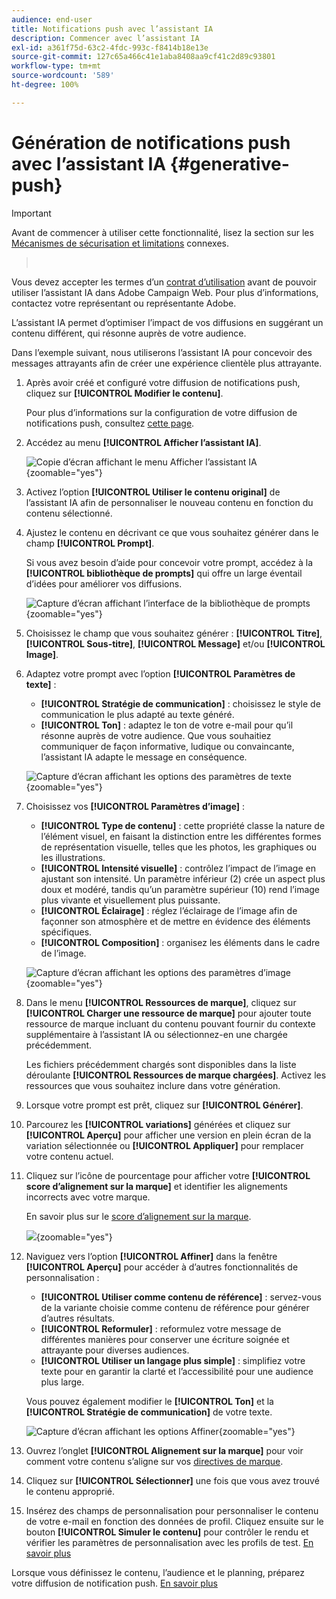```yaml
---
audience: end-user
title: Notifications push avec l’assistant IA
description: Commencer avec l’assistant IA
exl-id: a361f75d-63c2-4fdc-993c-f8414b18e13e
source-git-commit: 127c65a466c41e1aba8408aa9cf41c2d89c93801
workflow-type: tm+mt
source-wordcount: '589'
ht-degree: 100%

---
```


# Génération de notifications push avec l’assistant IA {#generative-push}

>[!IMPORTANT]
>
>Avant de commencer à utiliser cette fonctionnalité, lisez la section sur les [Mécanismes de sécurisation et limitations](generative-gs.md#generative-guardrails) connexes.
>></br>
>
>Vous devez accepter les termes d’un [contrat d’utilisation](https://www.adobe.com/legal/licenses-terms/adobe-dx-gen-ai-user-guidelines.html) avant de pouvoir utiliser l’assistant IA dans Adobe Campaign Web. Pour plus d’informations, contactez votre représentant ou représentante Adobe.

L’assistant IA permet d’optimiser l’impact de vos diffusions en suggérant un contenu différent, qui résonne auprès de votre audience.

Dans l’exemple suivant, nous utiliserons l’assistant IA pour concevoir des messages attrayants afin de créer une expérience clientèle plus attrayante.

1. Après avoir créé et configuré votre diffusion de notifications push, cliquez sur **[!UICONTROL Modifier le contenu]**.

   Pour plus d’informations sur la configuration de votre diffusion de notifications push, consultez [cette page](../push/create-push.md).

1. Accédez au menu **[!UICONTROL Afficher l’assistant IA]**.

   ![Copie d’écran affichant le menu Afficher l’assistant IA](assets/push-genai-1.png){zoomable="yes"}

1. Activez l’option **[!UICONTROL Utiliser le contenu original]** de l’assistant IA afin de personnaliser le nouveau contenu en fonction du contenu sélectionné.

1. Ajustez le contenu en décrivant ce que vous souhaitez générer dans le champ **[!UICONTROL Prompt]**.

   Si vous avez besoin d’aide pour concevoir votre prompt, accédez à la **[!UICONTROL bibliothèque de prompts]** qui offre un large éventail d’idées pour améliorer vos diffusions.

   ![Capture d’écran affichant l’interface de la bibliothèque de prompts](assets/push-genai-2.png){zoomable="yes"}

1. Choisissez le champ que vous souhaitez générer : **[!UICONTROL Titre]**, **[!UICONTROL Sous-titre]**, **[!UICONTROL Message]** et/ou **[!UICONTROL Image]**.

1. Adaptez votre prompt avec l’option **[!UICONTROL Paramètres de texte]** :

   * **[!UICONTROL Stratégie de communication]** : choisissez le style de communication le plus adapté au texte généré.
   * **[!UICONTROL Ton]** : adaptez le ton de votre e-mail pour qu’il résonne auprès de votre audience. Que vous souhaitiez communiquer de façon informative, ludique ou convaincante, l’assistant IA adapte le message en conséquence.

   ![Capture d’écran affichant les options des paramètres de texte](assets/push-genai-3.png){zoomable="yes"}

1. Choisissez vos **[!UICONTROL Paramètres d’image]** :

   * **[!UICONTROL Type de contenu]** : cette propriété classe la nature de l’élément visuel, en faisant la distinction entre les différentes formes de représentation visuelle, telles que les photos, les graphiques ou les illustrations.
   * **[!UICONTROL Intensité visuelle]** : contrôlez l’impact de l’image en ajustant son intensité. Un paramètre inférieur (2) crée un aspect plus doux et modéré, tandis qu’un paramètre supérieur (10) rend l’image plus vivante et visuellement plus puissante.
   * **[!UICONTROL Éclairage]** : réglez l’éclairage de l’image afin de façonner son atmosphère et de mettre en évidence des éléments spécifiques.
   * **[!UICONTROL Composition]** : organisez les éléments dans le cadre de l’image.

   ![Capture d’écran affichant les options des paramètres d’image](assets/push-genai-4.png){zoomable="yes"}

1. Dans le menu **[!UICONTROL Ressources de marque]**, cliquez sur **[!UICONTROL Charger une ressource de marque]** pour ajouter toute ressource de marque incluant du contenu pouvant fournir du contexte supplémentaire à l’assistant IA ou sélectionnez-en une chargée précédemment.

   Les fichiers précédemment chargés sont disponibles dans la liste déroulante **[!UICONTROL Ressources de marque chargées]**. Activez les ressources que vous souhaitez inclure dans votre génération.

1. Lorsque votre prompt est prêt, cliquez sur **[!UICONTROL Générer]**.

1. Parcourez les **[!UICONTROL variations]** générées et cliquez sur **[!UICONTROL Aperçu]** pour afficher une version en plein écran de la variation sélectionnée ou **[!UICONTROL Appliquer]** pour remplacer votre contenu actuel.

1. Cliquez sur l’icône de pourcentage pour afficher votre **[!UICONTROL score d’alignement sur la marque]** et identifier les alignements incorrects avec votre marque.

   En savoir plus sur le [score d’alignement sur la marque](../content/brands-score.md).

   ![](assets/push-genai-6.png){zoomable="yes"}

1. Naviguez vers l’option **[!UICONTROL Affiner]** dans la fenêtre **[!UICONTROL Aperçu]** pour accéder à d’autres fonctionnalités de personnalisation :

   * **[!UICONTROL Utiliser comme contenu de référence]** : servez-vous de la variante choisie comme contenu de référence pour générer d’autres résultats.
   * **[!UICONTROL Reformuler]** : reformulez votre message de différentes manières pour conserver une écriture soignée et attrayante pour diverses audiences.
   * **[!UICONTROL Utiliser un langage plus simple]** : simplifiez votre texte pour en garantir la clarté et l’accessibilité pour une audience plus large.

   Vous pouvez également modifier le **[!UICONTROL Ton]** et la **[!UICONTROL Stratégie de communication]** de votre texte.

   ![Capture d’écran affichant les options Affiner](assets/push-genai-5.png){zoomable="yes"}

1. Ouvrez l’onglet **[!UICONTROL Alignement sur la marque]** pour voir comment votre contenu s’aligne sur vos [directives de marque](../content/brands.md).

1. Cliquez sur **[!UICONTROL Sélectionner]** une fois que vous avez trouvé le contenu approprié.

1. Insérez des champs de personnalisation pour personnaliser le contenu de votre e-mail en fonction des données de profil. Cliquez ensuite sur le bouton **[!UICONTROL Simuler le contenu]** pour contrôler le rendu et vérifier les paramètres de personnalisation avec les profils de test. [En savoir plus](../preview-test/preview-content.md)

Lorsque vous définissez le contenu, l’audience et le planning, préparez votre diffusion de notification push. [En savoir plus](../monitor/prepare-send.md)